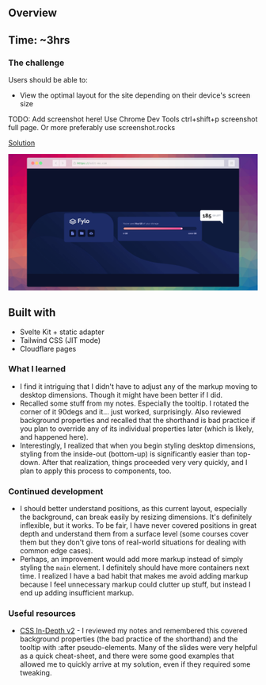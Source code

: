 ## Overview

## Time: ~3hrs

### The challenge

Users should be able to:

- View the optimal layout for the site depending on their device's screen size

TODO: Add screenshot here! Use Chrome Dev Tools ctrl+shift+p screenshot full page. Or more preferably use screenshot.rocks

[Solution](https://fm-2-fylo-data-storage-component.pages.dev/)

![preview](./screenshot.jpeg)

## Built with

- Svelte Kit + static adapter
- Tailwind CSS (JIT mode)
- Cloudflare pages

### What I learned

- I find it intriguing that I didn't have to adjust any of the markup moving to desktop dimensions. Though it might have been better if I did.
- Recalled some stuff from my notes. Especially the tooltip. I rotated the corner of it 90degs and it... just worked, surprisingly. Also reviewed background properties and recalled that the shorthand is bad practice if you plan to override any of its individual properties later (which is likely, and happened here).
- Interestingly, I realized that when you begin styling desktop dimensions, styling from the inside-out (bottom-up) is significantly easier than top-down. After that realization, things proceeded very very quickly, and I plan to apply this process to components, too.

### Continued development

- I should better understand positions, as this current layout, especially the background, can break easily by resizing dimensions. It's definitely inflexible, but it works. To be fair, I have never covered positions in great depth and understand them from a surface level (some courses cover them but they don't give tons of real-world situations for dealing with common edge cases).
- Perhaps, an improvement would add more markup instead of simply styling the `main` element. I definitely should have more containers next time. I realized I have a bad habit that makes me avoid adding markup because I feel unnecessary markup could clutter up stuff, but instead I end up adding insufficient markup.

### Useful resources

- [CSS In-Depth v2](https://frontendmasters.com/courses/css-in-depth-v2/) - I reviewed my notes and remembered this covered background properties (the bad practice of the shorthand) and the tooltip with :after pseudo-elements. Many of the slides were very helpful as a quick cheat-sheet, and there were some good examples that allowed me to quickly arrive at my solution, even if they required some tweaking.
